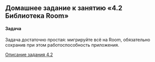 ## Домашнее задание к занятию «4.2 Библиотека Room»

#### Задача 

Задача достаточно простая: мигрируйте всё на Room, обязательно сохранив при этом работоспособность приложения.

[Описание задания 4.2](https://github.com/netology-code/and2-homeworks/tree/master/13_room)